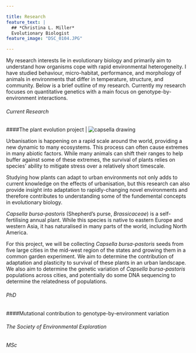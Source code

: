 ```yaml
---

title: Research
feature_text: |
  ## *Christina L. Miller* 
  Evolutionary Biologist 
feature_image: "DSC_0104.JPG"

---
```


My research interests lie in evolutionary biology and primarily aim to understand how organisms cope with rapid environmental heterogeneity. I have studied behaviour, micro-habitat, performance, and morphology of animals in environments that differ in temperature, structure, and community. Below is a brief outline of my research. Currently my research focuses on quantitative genetics with a main focus on genotype-by-environment interactions.


###### Current Research

####The plant evolution project  | ![capsella drawing](https://user-images.githubusercontent.com/127891763/234720518-41387cec-1c7c-4167-b002-7b8fb5cb7629.png)

Urbanisation is happening on a rapid scale around the world, providing a new dynamic to many ecosystems. This process can often cause extremes in many abiotic factors. While many animals can shift their ranges to help buffer against some of these extremes, the survival of plants relies on species' ability to mitigate stress over a relatively short timescale.  

Studying how plants can adapt to urban environments not only adds to current knowledge on the effects of urbanisation, but this research can also provide insight into adaptation to rapidly-changing novel environments and therefore contributes to understanding some of the fundemental concepts in evolutionary biology. 

*Capsella bursa-pastoris* (Shepherd’s purse, *Brassicaceae*) is a self-fertilising annual plant. While this species is native to eastern Europe and western Asia, it has naturalised in many parts of the world, including North America. 

For this project, we will be collecting *Capsella bursa-pastoris* seeds from five large cities in the mid-west region of the states and growing them in a common garden experiment. We aim to determine the contribution of adaptation and plasticity to survival of these plants in an urban landscape. We also aim to determine the genetic variation of *Capsella bursa-pastoris* populations across cities, and potentially do some DNA sequencing to determine the relatedness of populations.

###### PhD

####Mutational contribution to genotype-by-environment variation


###### The Society of Environmental Exploration 


###### MSc


